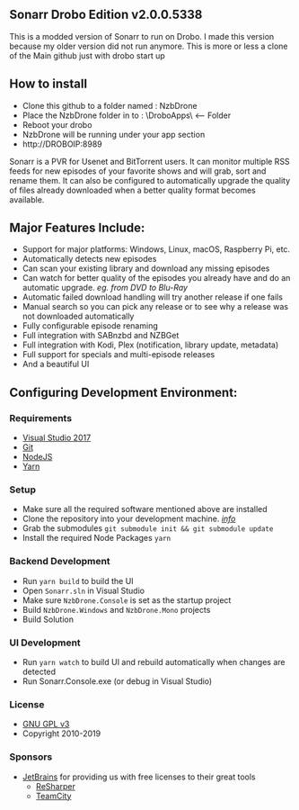 ## Sonarr Drobo Edition v2.0.0.5338

This is a modded version of Sonarr to run on Drobo.
I made this version because my older version did not run anymore.
This is more or less a clone of the Main github just with drobo start up

## How to install

* Clone this github to a folder named : NzbDrone
* Place the NzbDrone folder in to : \DroboApps\ <-- Folder
* Reboot your drobo
* NzbDrone will be running under your app section
* http://DROBOIP:8989

 

Sonarr is a PVR for Usenet and BitTorrent users. It can monitor multiple RSS feeds for new episodes of your favorite shows and will grab, sort and rename them. It can also be configured to automatically upgrade the quality of files already downloaded when a better quality format becomes available.

## Major Features Include:

* Support for major platforms: Windows, Linux, macOS, Raspberry Pi, etc.
* Automatically detects new episodes
* Can scan your existing library and download any missing episodes
* Can watch for better quality of the episodes you already have and do an automatic upgrade. *eg. from DVD to Blu-Ray*
* Automatic failed download handling will try another release if one fails
* Manual search so you can pick any release or to see why a release was not downloaded automatically
* Fully configurable episode renaming
* Full integration with SABnzbd and NZBGet
* Full integration with Kodi, Plex (notification, library update, metadata)
* Full support for specials and multi-episode releases
* And a beautiful UI

## Configuring Development Environment:

### Requirements

* [Visual Studio 2017](https://www.visualstudio.com/vs/)
* [Git](https://git-scm.com/downloads)
* [NodeJS](https://nodejs.org/en/download/)
* [Yarn](https://yarnpkg.com/)

### Setup

* Make sure all the required software mentioned above are installed
* Clone the repository into your development machine. [*info*](https://help.github.com/en/articles/working-with-forks)
* Grab the submodules `git submodule init && git submodule update`
* Install the required Node Packages `yarn`

### Backend Development

* Run `yarn build` to build the UI
* Open `Sonarr.sln` in Visual Studio
* Make sure `NzbDrone.Console` is set as the startup project
* Build `NzbDrone.Windows` and `NzbDrone.Mono` projects
* Build Solution

### UI Development

* Run `yarn watch` to build UI and rebuild automatically when changes are detected
* Run Sonarr.Console.exe (or debug in Visual Studio)

### License


* [GNU GPL v3](http://www.gnu.org/licenses/gpl.html)
* Copyright 2010-2019

### Sponsors

* [JetBrains](http://www.jetbrains.com/) for providing us with free licenses to their great tools
    * [ReSharper](http://www.jetbrains.com/resharper/)
    * [TeamCity](http://www.jetbrains.com/teamcity/)
